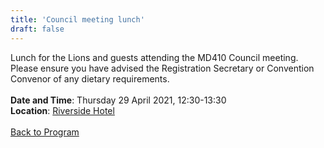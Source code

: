```yaml
---
title: 'Council meeting lunch'
draft: false
---
```


Lunch for the Lions and guests attending the MD410 Council meeting. Please ensure you have advised the Registration Secretary or Convention Convenor of any dietary requirements.
\
\
**Date and Time**: Thursday 29 April 2021, 12:30-13:30 \
**Location**: [Riverside Hotel](/venue)
\
\
[Back to Program](/program)
